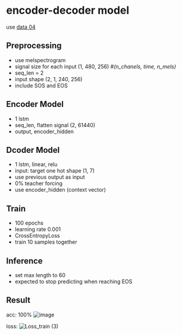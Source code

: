 # encoder-decoder model

use [data 04](https://github.com/Nanoth-T/Senior-Project/tree/main/Data/03-rhythm20sample)

## Preprocessing
- use melspectrogram
- signal size for each input (1, 480, 256) *#(n_chanels, time, n_mels)*
- seq_len = 2
- input shape (2, 1, 240, 256)
- include SOS and EOS

## Encoder Model
- 1 lstm
- seq_len, flatten signal (2, 61440)
- output, encoder_hidden

## Dcoder Model
- 1 lstm, linear, relu
- input: target one hot shape (1, 7)
- use previous output as input
- 0% teacher forcing
- use encoder_hidden (context vector)


## Train
- 100 epochs
- learning rate 0.001
- CrossEntropyLoss
- train 10 samples together

## Inference
- set max length to 60
- expected to stop predicting when reaching EOS

## Result
acc: 100%
![image](https://github.com/Nanoth-T/Senior-Project/assets/89636847/725f43a3-247b-4800-b2db-a324007c6728)



loss:
![Loss_train (3)](https://github.com/Nanoth-T/Senior-Project/assets/89636847/f2d50a2f-86c8-445a-9d32-cb697e5ca805)
